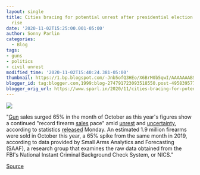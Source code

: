 ```yaml
---
layout: single
title: Cities bracing for potential unrest after presidential election as gun sales
  rise
date: '2020-11-02T15:25:00.001-05:00'
author: Sonny Parlin
categories:
  - Blog
tags:
- guns
- politics
- civil unrest
modified_time: '2020-11-02T15:40:24.381-05:00'
thumbnail: https://1.bp.blogspot.com/-Jnb5ofQ3HEo/X6BrM0b5qwI/AAAAAAABSwQ/2z8nZzWbXmYK00gACHQWUwagq58xpYrngCLcBGAsYHQ/s72-c/Gun_violence.jpg
blogger_id: tag:blogger.com,1999:blog-274791723093518550.post-495839577905293561
blogger_orig_url: https://www.sparl.in/2020/11/cities-bracing-for-potential-unrest.html
---
```


[![](https://1.bp.blogspot.com/-Jnb5ofQ3HEo/X6BrM0b5qwI/AAAAAAABSwQ/2z8nZzWbXmYK00gACHQWUwagq58xpYrngCLcBGAsYHQ/s320/Gun_violence.jpg)](https://1.bp.blogspot.com/-Jnb5ofQ3HEo/X6BrM0b5qwI/AAAAAAABSwQ/2z8nZzWbXmYK00gACHQWUwagq58xpYrngCLcBGAsYHQ/s800/Gun_violence.jpg)

"[Gun](https://www.foxnews.com/category/us/personal-freedoms/second-amendment) sales surged 65% in the month of October as this year's figures show a continued "record firearm [sales](https://www.foxbusiness.com/category/retail) pace" amid [unrest](https://www.foxnews.com/category/us/us-protests) and [uncertainty](https://www.foxnews.com/category/politics/2020-presidential-election), according to statistics [released](http://smallarmsanalytics.com/v1/pr/2020-11-02.pdf) Monday. An estimated 1.9 million firearms were sold in October this year, a 65% spike from the same month in 2019, according to data provided by Small Arms Analytics and Forecasting (SAAF), a research group that examines the raw data obtained from the FBI's National Instant Criminal Background Check System, or NICS."

[Source](https://www.foxnews.com/us/gun-sales-october-previous-annual-record-high)
